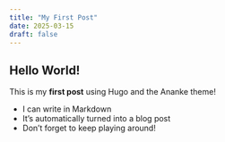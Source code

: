 ```yaml
---
title: "My First Post"
date: 2025-03-15
draft: false
---
```


## Hello World!

This is my **first post** using Hugo and the Ananke theme!

- I can write in Markdown
- It’s automatically turned into a blog post
- Don’t forget to keep playing around!

